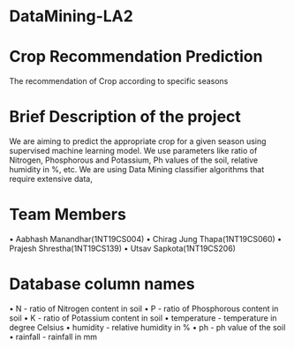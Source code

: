 # DataMining-LA2

# Crop Recommendation Prediction
The recommendation of Crop according to specific seasons

# Brief Description of the project
We are aiming to predict the appropriate crop for a given season using supervised machine learning model. We use parameters like ratio of Nitrogen, Phosphorous and Potassium, Ph values of the soil, relative humidity in %, etc. We are using Data Mining classifier algorithms that require extensive data,

# Team Members
• Aabhash Manandhar(1NT19CS004) 
• Chirag Jung Thapa(1NT19CS060)
• Prajesh Shrestha(1NT19CS139)
• Utsav Sapkota(1NT19CS206)

# Database column names
• N - ratio of Nitrogen content in soil
• P - ratio of Phosphorous content in soil
• K - ratio of Potassium content in soil
• temperature - temperature in degree Celsius
• humidity - relative humidity in %
• ph - ph value of the soil
• rainfall - rainfall in mm
